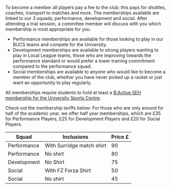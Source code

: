 To become a member all players pay a fee to the club; this pays for shuttles, coaches, transport to matches and more. The memberships available are linked to our 3 squads; performance, development and social. After attending a trial session, a committee member will discuss with you which membership is most appropriate for you.

- Performance memberships are available for those looking to play in our BUCS teams and compete for the University.
- Development memberships are available to strong players wanting to play in Local League teams, those who are improving towards the performance standard or would prefer a lower training commitment compared to the performance squad.
- Social memberships are available to anyone who would like to become a member of the club, whether you have never picked up a racket or just want an opportunity to play regularly.

All memberships require students to hold at least a [B:Active SEH membership for the University Sports Centre](http://www.bristol.ac.uk/sport/memberships/student/).

Check out the membership tariffs below: For those who are only around for half of the academic year, we offer half year memberships, which are £35 for Performance Players, £25 for Development Players and £20 for Social Players.

Squad | Inclusions | Price £
--- | --- | ---
Performance | With Surridge match shirt | 90
Performance | No shirt | 80
Development | No Shirt | 75
Social | With FZ Forza Shirt | 50
Social | No shirt | 45
